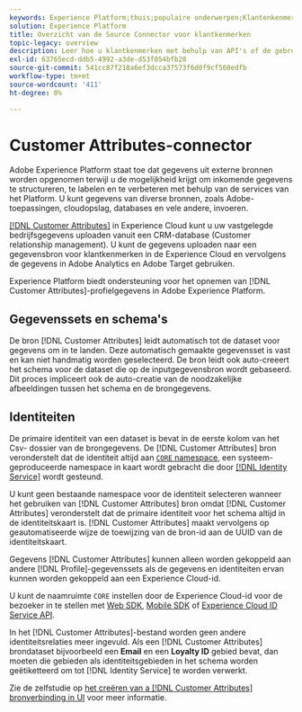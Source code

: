 ```yaml
---
keywords: Experience Platform;thuis;populaire onderwerpen;Klantenkenmerk-aansluiting
solution: Experience Platform
title: Overzicht van de Source Connector voor klantkenmerken
topic-legacy: overview
description: Leer hoe u klantkenmerken met behulp van API's of de gebruikersinterface kunt verbinden met Adobe Experience Platform
exl-id: 63765ecd-ddb5-4992-a3de-d53f054bfb28
source-git-commit: 541cc87f218a6ef3dcca37573f6d0f9cf560edfb
workflow-type: tm+mt
source-wordcount: '411'
ht-degree: 0%

---
```


# Customer Attributes-connector

Adobe Experience Platform staat toe dat gegevens uit externe bronnen worden opgenomen terwijl u de mogelijkheid krijgt om inkomende gegevens te structureren, te labelen en te verbeteren met behulp van de services van het Platform. U kunt gegevens van diverse bronnen, zoals Adobe-toepassingen, cloudopslag, databases en vele andere, invoeren.

[[!DNL Customer Attributes]](https://experienceleague.adobe.com/docs/core-services/interface/services/customer-attributes/attributes.html?lang=en) in Experience Cloud kunt u uw vastgelegde bedrijfsgegevens uploaden vanuit een CRM-database (Customer relationship management). U kunt de gegevens uploaden naar een gegevensbron voor klantkenmerken in de Experience Cloud en vervolgens de gegevens in Adobe Analytics en Adobe Target gebruiken.

Experience Platform biedt ondersteuning voor het opnemen van [!DNL Customer Attributes]-profielgegevens in Adobe Experience Platform.

## Gegevenssets en schema&#39;s

De bron [!DNL Customer Attributes] leidt automatisch tot de dataset voor gegevens om in te landen. Deze automatisch gemaakte gegevensset is vast en kan niet handmatig worden geselecteerd. De bron leidt ook auto-creeert het schema voor de dataset die op de inputgegevensbron wordt gebaseerd. Dit proces impliceert ook de auto-creatie van de noodzakelijke afbeeldingen tussen het schema en de brongegevens.

## Identiteiten

De primaire identiteit van een dataset is bevat in de eerste kolom van het Csv- dossier van de brongegevens. De [!DNL Customer Attributes] bron veronderstelt dat de identiteit altijd aan [`CORE` namespace](../../../identity-service/namespaces.md), een systeem-geproduceerde namespace in kaart wordt gebracht die door [[!DNL Identity Service]](../../../identity-service/home.md) wordt gesteund.

U kunt geen bestaande namespace voor de identiteit selecteren wanneer het gebruiken van [!DNL Customer Attributes] bron omdat [!DNL Customer Attributes] veronderstelt dat de primaire identiteit voor het schema altijd in de identiteitskaart is. [!DNL Customer Attributes] maakt vervolgens op geautomatiseerde wijze de toewijzing van de bron-id aan de UUID van de identiteitskaart.

Gegevens [!DNL Customer Attributes] kunnen alleen worden gekoppeld aan andere [!DNL Profile]-gegevenssets als de gegevens en identiteiten ervan kunnen worden gekoppeld aan een Experience Cloud-id.

U kunt de naamruimte `CORE` instellen door de Experience Cloud-id voor de bezoeker in te stellen met [Web SDK](https://experienceleague.adobe.com/docs/experience-platform/edge/identity/overview.html?lang=en), [Mobile SDK](https://aep-sdks.gitbook.io/docs/foundation-extensions/mobile-core/identity) of [Experience Cloud ID Service API](https://experienceleague.adobe.com/docs/id-service/using/intro/overview.html?lang=en).

In het [!DNL Customer Attributes]-bestand worden geen andere identiteitsrelaties meer ingevuld. Als een [!DNL Customer Attributes] brondataset bijvoorbeeld een **Email** en een **Loyalty ID** gebied bevat, dan moeten die gebieden als identiteitsgebieden in het schema worden geëtiketteerd om tot [!DNL Identity Service] te worden verwerkt.

Zie de zelfstudie op [het creëren van a [!DNL Customer Attributes] bronverbinding in UI](../../tutorials/ui/create/adobe-applications/customer-attributes.md) voor meer informatie.
